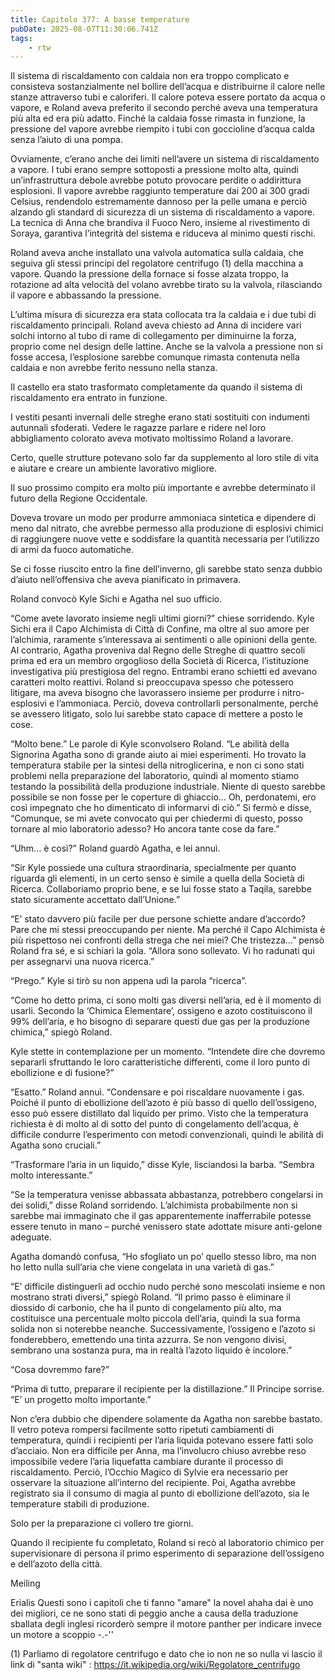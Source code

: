 ```yaml
---
title: Capitolo 377: A basse temperature
pubDate: 2025-08-07T11:30:06.741Z
tags:
    - rtw
---
```











Il sistema di riscaldamento con caldaia non era troppo complicato e consisteva sostanzialmente nel bollire dell’acqua e distribuirne il calore nelle stanze attraverso tubi e caloriferi. Il calore poteva essere portato da acqua o vapore, e Roland aveva preferito il secondo perché aveva una temperatura più alta ed era più adatto. Finché la caldaia fosse rimasta in funzione, la pressione del vapore avrebbe riempito i tubi con goccioline d’acqua calda senza l’aiuto di una pompa.


Ovviamente, c’erano anche dei limiti nell’avere un sistema di riscaldamento a vapore. I tubi erano sempre sottoposti a pressione molto alta, quindi un’infrastruttura debole avrebbe potuto provocare perdite o addirittura esplosioni. Il vapore avrebbe raggiunto temperature dai 200 ai 300 gradi Celsius, rendendolo estremamente dannoso per la pelle umana e perciò alzando gli standard di sicurezza di un sistema di riscaldamento a vapore. La tecnica di Anna che brandiva il Fuoco Nero, insieme al rivestimento di Soraya, garantiva l’integrità del sistema e riduceva al minimo questi rischi.


Roland aveva anche installato una valvola automatica sulla caldaia, che seguiva gli stessi principi del regolatore centrifugo (1) della macchina a vapore. Quando la pressione della fornace si fosse alzata troppo, la rotazione ad alta velocità del volano avrebbe tirato su la valvola, rilasciando il vapore e abbassando la pressione.


L’ultima misura di sicurezza era stata collocata tra la caldaia e i due tubi di riscaldamento principali. Roland aveva chiesto ad Anna di incidere vari solchi intorno al tubo di rame di collegamento per diminuirne la forza, proprio come nel design delle lattine. Anche se la valvola a pressione non si fosse accesa, l’esplosione sarebbe comunque rimasta contenuta nella caldaia e non avrebbe ferito nessuno nella stanza.


Il castello era stato trasformato completamente da quando il sistema di riscaldamento era entrato in funzione.


I vestiti pesanti invernali delle streghe erano stati sostituiti con indumenti autunnali sfoderati. Vedere le ragazze parlare e ridere nel loro abbigliamento colorato aveva motivato moltissimo Roland a lavorare.


Certo, quelle strutture potevano solo far da supplemento al loro stile di vita e aiutare e creare un ambiente lavorativo migliore.


Il suo prossimo compito era molto più importante e avrebbe determinato il futuro della Regione Occidentale.


Doveva trovare un modo per produrre ammoniaca sintetica e dipendere di meno dal nitrato, che avrebbe permesso alla produzione di esplosivi chimici di raggiungere nuove vette e soddisfare la quantità necessaria per l’utilizzo di armi da fuoco automatiche.


Se ci fosse riuscito entro la fine dell’inverno, gli sarebbe stato senza dubbio d’aiuto nell’offensiva che aveva pianificato in primavera.


Roland convocò Kyle Sichi e Agatha nel suo ufficio.


“Come avete lavorato insieme negli ultimi giorni?” chiese sorridendo. Kyle Sichi era il Capo Alchimista di Città di Confine, ma oltre al suo amore per l’alchimia, raramente s’interessava ai sentimenti o alle opinioni della gente. Al contrario, Agatha proveniva dal Regno delle Streghe di quattro secoli prima ed era un membro orgoglioso della Società di Ricerca, l’istituzione investigativa più prestigiosa del regno. Entrambi erano schietti ed avevano caratteri molto reattivi. Roland si preoccupava spesso che potessero litigare, ma aveva bisogno che lavorassero insieme per produrre i nitro-esplosivi e l’ammoniaca. Perciò, doveva controllarli personalmente, perché se avessero litigato, solo lui sarebbe stato capace di mettere a posto le cose.


“Molto bene.” Le parole di Kyle sconvolsero Roland. “Le abilità della Signorina Agatha sono di grande aiuto ai miei esperimenti. Ho trovato la temperatura stabile per la sintesi della nitroglicerina, e non ci sono stati problemi nella preparazione del laboratorio, quindi al momento stiamo testando la possibilità della produzione industriale. Niente di questo sarebbe possibile se non fosse per le coperture di ghiaccio… Oh, perdonatemi, ero così impegnato che ho dimenticato di informarvi di ciò.” Si fermò e disse, “Comunque, se mi avete convocato qui per chiedermi di questo, posso tornare al mio laboratorio adesso? Ho ancora tante cose da fare.”


“Uhm… è così?” Roland guardò Agatha, e lei annuì.


“Sir Kyle possiede una cultura straordinaria, specialmente per quanto riguarda gli elementi, in un certo senso è simile a quella della Società di Ricerca. Collaboriamo proprio bene, e se lui fosse stato a Taqila, sarebbe stato sicuramente accettato dall’Unione.”


“E’ stato davvero più facile per due persone schiette andare d’accordo? Pare che mi stessi preoccupando per niente. Ma perché il Capo Alchimista è più rispettoso nei confronti della strega che nei miei? Che tristezza…” pensò Roland fra sé, e si schiarì la gola. “Allora sono sollevato. Vi ho radunati qui per assegnarvi una nuova ricerca.”


“Prego.” Kyle si tirò su non appena udì la parola “ricerca”.


“Come ho detto prima, ci sono molti gas diversi nell’aria, ed è il momento di usarli. Secondo la ‘Chimica Elementare’, ossigeno e azoto costituiscono il 99% dell’aria, e ho bisogno di separare questi due gas per la produzione chimica,” spiegò Roland.


Kyle stette in contemplazione per un momento. “Intendete dire che dovremo separarli sfruttando le loro caratteristiche differenti, come il loro punto di ebollizione e di fusione?”


“Esatto.” Roland annuì. “Condensare e poi riscaldare nuovamente i gas. Poiché il punto di ebollizione dell’azoto è più basso di quello dell’ossigeno, esso può essere distillato dal liquido per primo. Visto che la temperatura richiesta è di molto al di sotto del punto di congelamento dell’acqua, è difficile condurre l’esperimento con metodi convenzionali, quindi le abilità di Agatha sono cruciali.”


“Trasformare l’aria in un liquido,” disse Kyle, lisciandosi la barba. “Sembra molto interessante.”


“Se la temperatura venisse abbassata abbastanza, potrebbero congelarsi in dei solidi,” disse Roland sorridendo. L’alchimista probabilmente non si sarebbe mai immaginato che il gas apparentemente inafferrabile potesse essere tenuto in mano – purché venissero state adottate misure anti-gelone adeguate.


Agatha domandò confusa, “Ho sfogliato un po’ quello stesso libro, ma non ho letto nulla sull’aria che viene congelata in una varietà di gas.”


“E’ difficile distinguerli ad occhio nudo perché sono mescolati insieme e non mostrano strati diversi,” spiegò Roland. “Il primo passo è eliminare il diossido di carbonio, che ha il punto di congelamento più alto, ma costituisce una percentuale molto piccola dell’aria, quindi la sua forma solida non si noterebbe neanche. Successivamente, l’ossigeno e l’azoto si fonderebbero, emettendo una tinta azzurra. Se non vengono divisi, sembrano una sostanza pura, ma in realtà l’azoto liquido è incolore.”


“Cosa dovremmo fare?”


“Prima di tutto, preparare il recipiente per la distillazione.” Il Principe sorrise. “E’ un progetto molto importante.”


Non c’era dubbio che dipendere solamente da Agatha non sarebbe bastato. Il vetro poteva rompersi facilmente sotto ripetuti cambiamenti di temperatura, quindi i recipienti per l’aria liquida potevano essere fatti solo d’acciaio. Non era difficile per Anna, ma l’involucro chiuso avrebbe reso impossibile vedere l’aria liquefatta cambiare durante il processo di riscaldamento. Perciò, l’Occhio Magico di Sylvie era necessario per osservare la situazione all’interno del recipiente. Poi, Agatha avrebbe registrato sia il consumo di magia al punto di ebollizione dell’azoto, sia le temperature stabili di produzione.


Solo per la preparazione ci vollero tre giorni.


Quando il recipiente fu completato, Roland si recò al laboratorio chimico per supervisionare di persona il primo esperimento di separazione dell’ossigeno e dell’azoto della città.


Meiling










 Erialis Questi sono i capitoli che ti fanno "amare" la novel ahaha dai è uno dei migliori, ce ne sono stati di peggio anche a causa della traduzione sballata degli inglesi ricorderò sempre il motore panther per indicare invece un motore a scoppio -.-''


(1) Parliamo di regolatore centrifugo e dato che io non ne so nulla vi lascio il link di "santa wiki" :  https://it.wikipedia.org/wiki/Regolatore_centrifugo 
                                


                                



